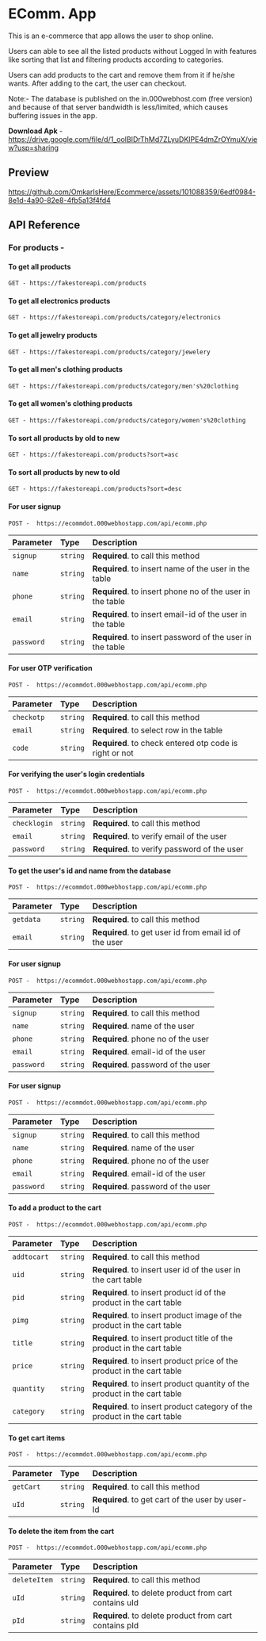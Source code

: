 
# EComm. App

This is an e-commerce that app allows the user to shop online.

Users can able to see all the listed products without Logged In with features like sorting that list and filtering products according to categories.

Users can add products to the cart and remove them from it if he/she wants. After adding to the cart, the user can checkout.

Note:- 
The database is published on the in.000webhost.com (free version) and because of that server bandwidth is less/limited, which causes buffering issues in the app. 

**Download Apk** - https://drive.google.com/file/d/1_oolBIDrThMd7ZLyuDKIPE4dmZrOYmuX/view?usp=sharing

## Preview

https://github.com/OmkarIsHere/Ecommerce/assets/101088359/6edf0984-8e1d-4a90-82e8-4fb5a13f4fd4


## API Reference

### For products - 

#### To get all products

```http
GET - https://fakestoreapi.com/products
```



#### To get all electronics products  
```http
GET - https://fakestoreapi.com/products/category/electronics
```

#### To get all jewelry products
```http
GET - https://fakestoreapi.com/products/category/jewelery
```
#### To get all men's clothing products

```http
GET - https://fakestoreapi.com/products/category/men's%20clothing
```
#### To get all women's clothing products 

```http
GET - https://fakestoreapi.com/products/category/women's%20clothing
```


#### To sort all products by old to new

```http
GET - https://fakestoreapi.com/products?sort=asc
````


#### To sort all  products by new to old
```http
GET - https://fakestoreapi.com/products?sort=desc
````
#### For user signup
```http
POST -  https://ecommdot.000webhostapp.com/api/ecomm.php
```
| Parameter | Type     | Description                       |
| :-------- | :------- | :-------------------------------- |
| `signup`      | `string` | **Required**. to call this method |
| `name`      | `string` | **Required**. to insert name of the user in the table|
| `phone`      | `string` | **Required**. to insert phone no of the user in the table |
| `email`      | `string` | **Required**. to insert email-id of the user in the table |
| `password`      | `string` | **Required**. to insert password of the user in the table |



#### For user OTP verification
```http
POST -  https://ecommdot.000webhostapp.com/api/ecomm.php
```
| Parameter | Type     | Description                       |
| :-------- | :------- | :-------------------------------- |
| `checkotp`      | `string` | **Required**. to call this method |
| `email`      | `string` | **Required**. to select row in the table |
| `code`      | `string` | **Required**. to check entered otp code is right or not |



#### For verifying the user's login credentials
```http
POST -  https://ecommdot.000webhostapp.com/api/ecomm.php
```
| Parameter | Type     | Description                       |
| :-------- | :------- | :-------------------------------- |
| `checklogin`      | `string` | **Required**. to call this method |
| `email`      | `string` | **Required**. to verify email of the user |
| `password`      | `string` | **Required**. to verify password of the user |



#### To get the user's id and name from the database
```http
POST -  https://ecommdot.000webhostapp.com/api/ecomm.php
```
| Parameter | Type     | Description                       |
| :-------- | :------- | :-------------------------------- |
| `getdata`      | `string` | **Required**. to call this method |
| `email`      | `string` | **Required**. to get user id from email id of the user |



#### For user signup
```http
POST -  https://ecommdot.000webhostapp.com/api/ecomm.php
```
| Parameter | Type     | Description                       |
| :-------- | :------- | :-------------------------------- |
| `signup`      | `string` | **Required**. to call this method |
| `name`      | `string` | **Required**. name of the user |
| `phone`      | `string` | **Required**. phone no of the user |
| `email`      | `string` | **Required**. email-id of the user |
| `password`      | `string` | **Required**. password of the user |


#### For user signup
```http
POST -  https://ecommdot.000webhostapp.com/api/ecomm.php
```
| Parameter | Type     | Description                       |
| :-------- | :------- | :-------------------------------- |
| `signup`      | `string` | **Required**. to call this method |
| `name`      | `string` | **Required**. name of the user |
| `phone`      | `string` | **Required**. phone no of the user |
| `email`      | `string` | **Required**. email-id of the user |
| `password`      | `string` | **Required**. password of the user |


#### To add a product to the cart
```http
POST -  https://ecommdot.000webhostapp.com/api/ecomm.php
```
| Parameter | Type     | Description                       |
| :-------- | :------- | :-------------------------------- |
| `addtocart`      | `string` | **Required**. to call this method |
| `uid`      | `string` | **Required**. to insert user id of the user in the cart table  |
| `pid`      | `string` | **Required**. to insert product id of the product in the cart table  |
| `pimg`      | `string` | **Required**. to insert product image of the product in the cart table  |
| `title`      | `string` | **Required**. to insert product title of the product in the cart table  |
| `price`      | `string` | **Required**. to insert product price of the product in the cart table  |
| `quantity`      | `string` | **Required**. to insert product quantity of the product in the cart table  |
| `category`      | `string` | **Required**. to insert product category of the product in the cart table  |

#### To get cart items
```http
POST -  https://ecommdot.000webhostapp.com/api/ecomm.php
```
| Parameter | Type     | Description                       |
| :-------- | :------- | :-------------------------------- |
| `getCart`      | `string` | **Required**. to call this method |
| `uId`      | `string` | **Required**. to get cart of the user by user-Id |

#### To delete the item from the cart
```http
POST -  https://ecommdot.000webhostapp.com/api/ecomm.php
```
| Parameter | Type     | Description                       |
| :-------- | :------- | :-------------------------------- |
| `deleteItem`      | `string` | **Required**. to call this method |
| `uId`      | `string` | **Required**. to delete product from cart contains uId |
| `pId`      | `string` | **Required**. to delete product from cart contains pId |

